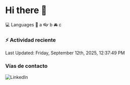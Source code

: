 # Hi there 👋

:computer: Languages
:pencil: a
:eyeglasses: b
:oncoming_automobile: c

### :zap: Actividad reciente
<!--RECENT_ACTIVITY:start-->
<!--RECENT_ACTIVITY:end-->
<!--RECENT_ACTIVITY:last_update-->
Last Updated: Friday, September 12th, 2025, 12:37:49 PM
<!--RECENT_ACTIVITY:last_update_end-->

### Vías de contacto

![LinkedIn](https://www.linkedin.com/in/irving-hernández-226846205/)
